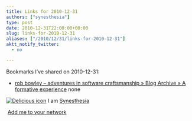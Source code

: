 ```yaml
---
title: Links for 2010-12-31
authors: ["synesthesia"]
type: post
date: 2010-12-31T22:00:00+00:00
slug: links-for-2010-12-31 
aliases: ["/2010/12/31/links-for-2010-12-31"]
aktt_notify_twitter:
  - no

---
```

Bookmarks I&#8217;ve shared on 2010-12-31:

  * [rob bowley &#8211; adventures in software craftsmanship &raquo; Blog Archive &raquo; A formative experience][1] 
    none</li> </ul> 
    
    <p class="deliciouslink">
      <a href="https://del.icio.us/synesthesia" title="See all my bookmarks on del.icio.us"><img src="https://www.synesthesia.co.uk/images/deliciousicon.jpg" alt="Delicious icon" /></a>&nbsp;I am <a href="https://del.icio.us/synesthesia" title="See all my bookmarks on del.icio.us">Synesthesia</a>
    </p>
    
    <p class="deliciouslink">
      <a href="https://del.icio.us/network?add=synesthesia" title="Add me to your del.icio.us network"><img src="https://www.synesthesia.co.uk/images/add.gif" alt="" /></a>&nbsp;<a href="https://del.icio.us/network?add=synesthesia" title="Add me to your del.icio.us network">Add me to your network</a>
    </p>

 [1]: https://blog.robbowley.net/2010/12/30/a-formative-experience